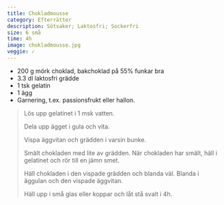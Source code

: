 ```yaml
---
title: Chokladmousse
category: Efterrätter
description: Sötsaker; Laktosfri; Sockerfri
size: 6 små
time: 4h
image: chokladmousse.jpg
veggie: ✓
---
```


- 200 g mörk choklad, bakchoklad på 55% funkar bra
- 3.3 dl laktosfri grädde
- 1 tsk gelatin
- 1 ägg
- Garnering, t.ex. passionsfrukt eller hallon.

> Lös upp gelatinet i 1 msk vatten.
> 
> Dela upp ägget i gula och vita.
> 
> Vispa äggvitan och grädden i varsin bunke.
> 
> Smält chokladen med lite av grädden. När chokladen har smält, häll i gelatinet och rör till en jämn smet.
> 
> Häll chokladen i den vispade grädden och blanda väl. Blanda i äggulan och den vispade äggvitan.
> 
> Häll upp i små glas eller koppar och låt stå svalt i 4h.
